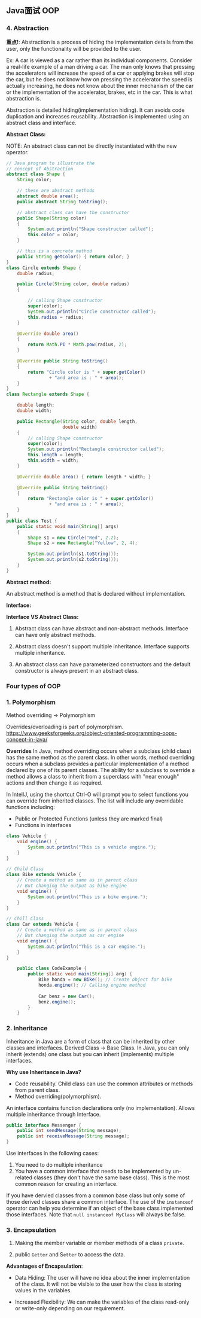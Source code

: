## Java面试 OOP


### 4. Abstraction ###

**重点!**: 
Abstraction is a process of hiding the implementation details from the user, only the functionality will be provided to the user. 

Ex: A car is viewed as a car rather than its individual components.
Consider a real-life example of a man driving a car. The man only knows that pressing the accelerators will increase the speed of a car or applying brakes will stop the car, but he does not know how on pressing the accelerator the speed is actually increasing, he does not know about the inner mechanism of the car or the implementation of the accelerator, brakes, etc in the car. This is what abstraction is.

Abstraction is detailed hiding(implementation hiding). It can avoids code duplication and increases reusability.
Abstraction is implemented using an abstract class and interface.


**Abstract Class:**

NOTE: An abstract class can not be directly instantiated with the new operator.

```java
// Java program to illustrate the
// concept of Abstraction
abstract class Shape {
    String color;

    // these are abstract methods
    abstract double area();
    public abstract String toString();

    // abstract class can have the constructor
    public Shape(String color)
    {
        System.out.println("Shape constructor called");
        this.color = color;
    }

    // this is a concrete method
    public String getColor() { return color; }
}
class Circle extends Shape {
    double radius;

    public Circle(String color, double radius)
    {

        // calling Shape constructor
        super(color);
        System.out.println("Circle constructor called");
        this.radius = radius;
    }

    @Override double area()
    {
        return Math.PI * Math.pow(radius, 2);
    }

    @Override public String toString()
    {
        return "Circle color is " + super.getColor()
                + "and area is : " + area();
    }
}
class Rectangle extends Shape {

    double length;
    double width;

    public Rectangle(String color, double length,
                     double width)
    {
        // calling Shape constructor
        super(color);
        System.out.println("Rectangle constructor called");
        this.length = length;
        this.width = width;
    }

    @Override double area() { return length * width; }

    @Override public String toString()
    {
        return "Rectangle color is " + super.getColor()
                + "and area is : " + area();
    }
}
public class Test {
    public static void main(String[] args)
    {
        Shape s1 = new Circle("Red", 2.2);
        Shape s2 = new Rectangle("Yellow", 2, 4);

        System.out.println(s1.toString());
        System.out.println(s2.toString());
    }
}

```

**Abstract method:**

An abstract method is a method that is declared without implementation.


**Interface:**

**Interface VS Abstract Class:**
1. Abstract class can have abstract and non-abstract methods. Interface can have only abstract methods.


2. Abstract class doesn't support multiple inheritance. Interface supports multiple inheritance.


3. An abstract class can have parameterized constructors and the default constructor is always present in an abstract class.





















### Four types of OOP

### 1. Polymorphism ###

Method overriding ->  Polymorphism

Overrides/overloading is part of polymorphism.
https://www.geeksforgeeks.org/object-oriented-programming-oops-concept-in-java/

**Overrides**
In Java, method overriding occurs when a subclass (child class) has the same method as the parent class. In other words, method overriding occurs when a subclass provides a particular implementation of a method declared by one of its parent classes. The ability for a subclass to override a method allows a class to inherit from a superclass with "near enough" actions and then change it as required.

In IntellJ, using the shortcut Ctrl-O will prompt you to select functions you can override from inherited classes.  The list will include any overridable functions including:
* Public or Protected Functions (unless they are marked final)
* Functions in interfaces

```java
class Vehicle {
    void engine() {
        System.out.println("This is a vehicle engine.");
    }
}

// Child Class
class Bike extends Vehicle {
    // Create a method as same as in parent class
    // But changing the output as bike engine
    void engine() {
        System.out.println("This is a bike engine.");
    }
}

// Chill Class
class Car extends Vehicle {
    // Create a method as same as in parent class
    // But changing the output as car engine
    void engine() {
        System.out.println("This is a car engine.");
    }
}

    public class CodeExample {
        public static void main(String[] arg) {
            Bike honda = new Bike(); // Create object for bike
            honda.engine(); // Calling engine method
    
            Car benz = new Car();
            benz.engine();
        }
    }
```






### 2. Inheritance ###

Inheritance in Java are a form of class that can be inherited by other classes and interfaces. Derived Class -> Base Class.  In Java, you can only inherit (extends) one class but you can inherit (implements) multiple interfaces.

**Why use Inheritance in Java?**

- Code reusability. Child class can use the common attributes or methods from parent class.
- Method overriding(polymorphism).


An interface contains function declarations only (no implementation). Allows multiple inheritance through Interface.

```java
public interface Messenger {
    public int sendMessage(String message);
    public int receiveMessage(String message);
}


```

Use interfaces in the following cases:
1) You need to do multiple inheritance
2) You have a common interface that needs to be implemented by un-related classes (they don't have the same base class).  This is the most common reason for creating an interface.

If you have dervied classes from a common base class but only some of those derived classes share a common interface.  The use of the `instanceof` operator can help you determine if an object of the base class implemented those interfaces.  Note that `null instanceof MyClass` will always be false.


### 3. Encapsulation ###
1. Making the member variable or member methods of a class `private`.

2. public `Getter` and S`etter` to access the data. 

**Advantages of Encapsulation**:

* Data Hiding: The user will have no idea about the inner implementation of the class. It will not be visible to the user how the class is storing values in the variables.

* Increased Flexibility: We can make the variables of the class read-only or write-only depending on our requirement.

